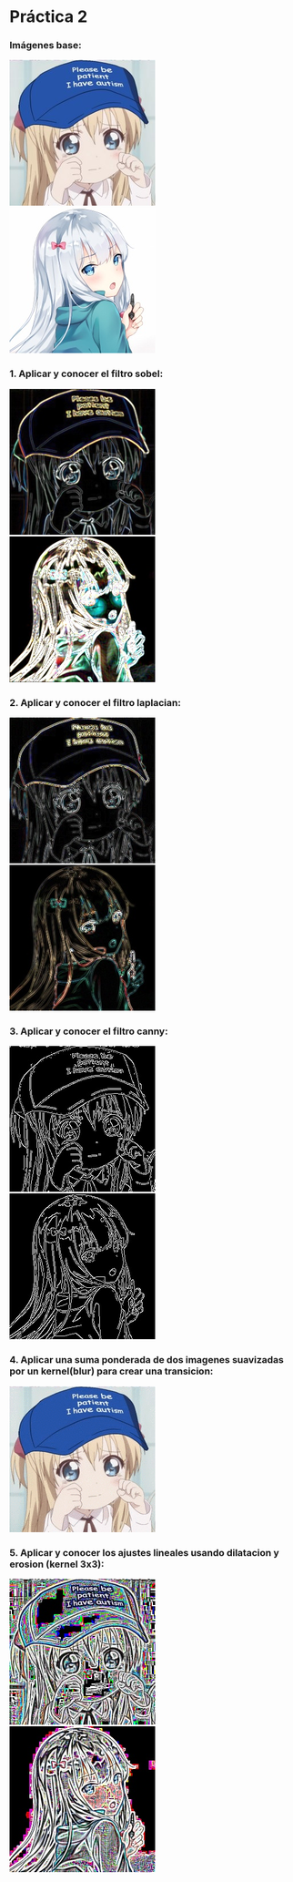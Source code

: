 # Práctica 2
### Imágenes base:
![](images/girl1.jpg) ![](images/girl2.jpg)    
### 1. Aplicar y conocer el filtro sobel:  
![](images/sobel1.jpg) ![](images/sobel2.jpg)  
### 2. Aplicar y conocer el filtro laplacian:  
![](images/laplacian1.jpg) ![](images/laplacian2.jpg)  
### 3. Aplicar y conocer el filtro canny:  
![](images/canny1.jpg) ![](images/canny2.jpg)  
### 4. Aplicar una suma ponderada de dos imagenes suavizadas por un kernel(blur) para crear una transicion:
![](images/transition.gif)  
### 5. Aplicar y conocer los ajustes lineales usando dilatacion y erosion (kernel 3x3):  
![](images/lineal_adjust1.jpg) ![](images/lineal_adjust2.jpg)  
